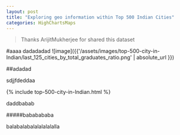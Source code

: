 ```yaml
---
layout: post
title: "Exploring geo information within Top 500 Indian Cities"
categories: HighChartsMaps
---
```


> Thanks ArijitMukherjee for shared this dataset

#aaaa
dadadadad
![image]({{'/assets/images/top-500-city-in-Indian/last_125_cities_by_total_graduates_ratio.png' | absolute_url }})

##adadad

sdjjfdeddaa


{% include top-500-city-in-Indian.html %}



daddbabab

#####bababababa

balabalabalalalalalalla

